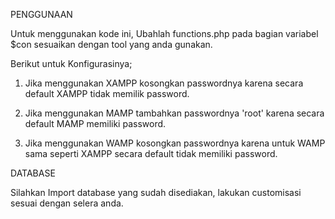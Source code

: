 PENGGUNAAN

Untuk menggunakan kode ini, Ubahlah functions.php pada bagian variabel $con sesuaikan dengan tool yang anda gunakan.

Berikut untuk Konfigurasinya;

1. Jika menggunakan XAMPP kosongkan passwordnya karena secara default XAMPP tidak memilik password.

2. Jika menggunakan MAMP tambahkan passwordnya 'root' karena secara default MAMP memiliki password.

3. Jika menggunakan WAMP kosongkan passwordnya karena untuk WAMP sama seperti XAMPP secara default tidak memiliki password.

DATABASE

Silahkan Import database yang sudah disediakan, lakukan customisasi sesuai dengan selera anda.
